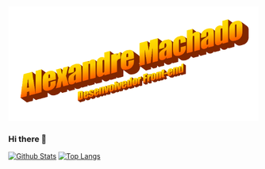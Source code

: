 <img src="title.png" alt="Imagem de apresentação do Alexandre Machado - Desenvolvedor front-end">

### Hi there 👋

[![Github Stats](https://github-readme-stats.vercel.app/api?username=soloalex1&theme=synthwave)](https://github.com/anuraghazra/github-readme-stats)
[![Top Langs](https://github-readme-stats.vercel.app/api/top-langs/?username=soloalex1&theme=synthwave&hide=jupyter%20notebook)](https://github.com/anuraghazra/github-readme-stats)
